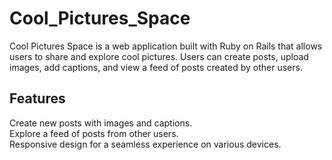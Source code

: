 # Cool_Pictures_Space  
  
Cool Pictures Space is a web application built with Ruby on Rails that allows users to share and explore cool pictures. Users can create posts, upload images, add captions, and view a feed of posts created by other users.  
  
## Features  
Create new posts with images and captions.  
Explore a feed of posts from other users.  
Responsive design for a seamless experience on various devices.  
